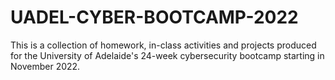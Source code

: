 # UADEL-CYBER-BOOTCAMP-2022

This is a collection of homework, in-class activities and projects produced for the University of Adelaide's 24-week cybersecurity bootcamp starting in November 2022.
